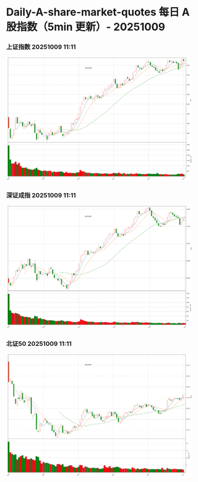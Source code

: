 
# Daily-A-share-market-quotes 每日 A 股指数（5min 更新）- 20251009

### 上证指数 20251009 11:11
![](./fig/2025/10/20251009-sh000001.png)

### 深证成指 20251009 11:11
![](./fig/2025/10/20251009-sz399001.png)

### 北证50 20251009 11:11
![](./fig/2025/10/20251009-bj899050.png)
